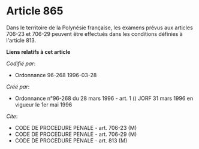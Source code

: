 # Article 865

Dans le territoire de la Polynésie française, les examens prévus aux articles 706-23 et 706-29 peuvent être effectués dans
les conditions définies à l'article 813.

**Liens relatifs à cet article**

_Codifié par_:

  - Ordonnance 96-268 1996-03-28

_Créé par_:

  - Ordonnance n°96-268 du 28 mars 1996 - art. 1 () JORF 31 mars 1996 en vigueur le 1er mai 1996

_Cite_:

  - CODE DE PROCEDURE PENALE - art. 706-23 (M)
  - CODE DE PROCEDURE PENALE - art. 706-29 (M)
  - CODE DE PROCEDURE PENALE - art. 813 (M)
